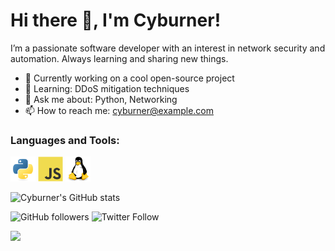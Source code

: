 # Hi there 👋, I'm Cyburner!

I’m a passionate software developer with an interest in network security and automation. Always learning and sharing new things.

- 🔭 Currently working on a cool open-source project
- 🌱 Learning: DDoS mitigation techniques
- 💬 Ask me about: Python, Networking
- 📫 How to reach me: [cyburner@example.com](mailto:cyburner@example.com)

### Languages and Tools:
<p align="left">
  <img src="https://raw.githubusercontent.com/devicons/devicon/master/icons/python/python-original.svg" alt="python" width="40" height="40"/> 
  <img src="https://raw.githubusercontent.com/devicons/devicon/master/icons/javascript/javascript-original.svg" alt="javascript" width="40" height="40"/>
  <img src="https://raw.githubusercontent.com/devicons/devicon/master/icons/linux/linux-original.svg" alt="linux" width="40" height="40"/>
</p>

![Cyburner's GitHub stats](https://github-readme-stats.vercel.app/api?username=cyburner&show_icons=true&theme=radical)

![GitHub followers](https://img.shields.io/github/followers/yourusername?style=social)
![Twitter Follow](https://img.shields.io/twitter/follow/yourhandle?style=social)

<img src="https://media.giphy.com/media/13HgwGsXF0aiGY/giphy.gif" width="100"/>

